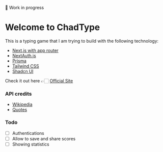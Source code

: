 🚧 Work in progress

# Welcome to ChadType

This is a typing game that I am trying to build with the following technology:

-   [Next.js with app router](https://nextjs.org)
-   [NextAuth.js](https://next-auth.js.org)
-   [Prisma](https://prisma.io)
-   [Tailwind CSS](https://tailwindcss.com)
-   [Shadcn UI](https://ui.shadcn.com/)

Check it out here 👉🏻 [Official Site](https://chadtype.k92.gg)

### API credits

- [Wikipedia](https://www.wikipedia.org/)
- [Quotes](https://type.fit)

### Todo

- [ ] Authentications
- [ ] Allow to save and share scores
- [ ] Showing statistics
